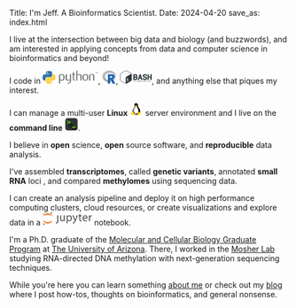Title: I'm Jeff. A Bioinformatics Scientist.
Date: 2024-04-20
save_as: index.html

I live at the intersection between big data and biology (and buzzwords), and am
interested in applying concepts from data and computer science in bioinformatics
and beyond!

<i class="fas fa-code" style="width:24px;height:24px;"></i>
I code in <img src="/images/Python-Logo.png" alt="Python" style="width:100px;height:24px;">,
<img src="/images/Rlogo.png" alt="R Logo" style="width:24px;height:24px;">,
<img src="/images/BASH_logo-transparent-bg-color.png" alt="R Logo" style="width:57px;height:24px;">,
and anything else that piques my interest.

<i class="fas fa-server" style="width:24px;height:24px;"></i> I can manage a
multi-user **Linux** <img src="/images/OS-Linux-icon.png" style="width:24px;height:24px;">
server environment and I live on the **command line**
<img src="/images/terminal_icon.png" style="width:24px;height:24px;">.

<i class="fas fa-flask" style="width:24px;height:24px;"></i> I believe in
**open** science, **open** source software, and **reproducible** data analysis.

<i class="fas fa-dna" style="width:24px;height:24px;"></i>  I've assembled
**transcriptomes**, called **genetic variants**, annotated **small RNA** loci
, and compared **methylomes** using sequencing data.

<i class="fas fa-project-diagram" style="width:24px;height:24px;"></i> I can
create an analysis pipeline and deploy it on high performance computing clusters,
cloud resources, or create visualizations and explore data in a
<img src="/images/jupyter_logo.png" alt="Jupyter" style="width:89px;height:24px;">
notebook.

<i class="fas fa-user-graduate" style="width:24px;height:24px;"></i> I'm a Ph.D.
graduate of the [Molecular and Cellular Biology Graduate Program](http://http://bmcb.biology.arizona.edu/)
at [The University of Arizona](https://www.arizona.edu/). There, I worked in the
[Mosher Lab](https://cals.arizona.edu/research/mosherlab/Mosher_Lab/Home.html)
studying RNA-directed DNA methylation with next-generation sequencing techniques. 

While you're here you can learn something [about me](/pages/about.html) or check
out my [blog](/blog.html) where I post how-tos, thoughts on bioinformatics,
and general nonsense.